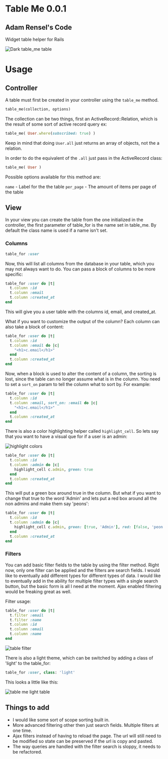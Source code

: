# Table Me 0.0.1  

## Adam Rensel's Code

Widget table helper for Rails

![Dark table_me table](http://cl.ly/3d1U2l0G1a0h2O1K1m3g/Screen%20Shot%202012-02-23%20at%209.47.05%20AM.png)

# Usage
## Controller
A table must first be created in your controller using the `table_me` method.

```ruby
table_me(collection, options)
```

The collection can be two things, first an ActiveRecord::Relation, which is the result of some sort of active record query ex: 

```ruby
table_me( User.where(subscribed: true) )
```
Keep in mind that doing `User.all` just returns an array of objects, not the a relation.

In order to do the equivalent  of the `.all` just pass in the ActiveRecord class:

```ruby
table_me( User )
```

Possible options available for this method are:

`name` - Label for the the table
`per_page` - The amount of items per page of the table

## View
In your view you can create the table from the one initialized in the controller, the first parameter of table_for is the name set in table_me. By default the class name is used if a name isn't set.

### Columns

```ruby
table_for :user
```

Now, this will list all columns from the database in your table, which you may not always want to do. You can pass a block of columns to be more specific:

```ruby
table_for :user do |t|
  t.column :id
  t.column :email
  t.column :created_at
end
```

This will give you a user table with the columns id, email, and created_at.

What if you want to customize the output of the column? Each column can also take a block of content:

```ruby
table_for :user do |t|
  t.column :id
  t.column :email do |c|
    "<h1>c.email</h1>"
  end
  t.column :created_at
end
```

Now, when a block is used to alter the content of a column, the sorting is lost, since the table can no longer assume what is in the column. You need to set a `sort_on` param to tell the column what to sort by. For example: 

```ruby
table_for :user do |t|
  t.column :id
  t.column :email, sort_on: :email do |c|
    "<h1>c.email</h1>"
  end
  t.column :created_at
end
```

There is also a color highlighting helper called `highlight_cell`. So lets say that you want to have a visual que for if a user is an admin:

![highlight colors](http://cl.ly/3U031f1X1N0I45011K0W/Screen%20Shot%202012-02-23%20at%208.27.31%20AM.png)

```ruby
table_for :user do |t|
  t.column :id
  t.column :admin do |c|
    highlight_cell c.admin, green: true
  end
  t.column :created_at
end
```

This will put a green box around true in the column. But what if you want to change that true to the word 'Admin' and lets put a red box around all the non admins and make them say 'peons':

```ruby
table_for :user do |t|
  t.column :id
  t.column :admin do |c|
    highlight_cell c.admin, green: [true, 'Admin'], red: [false, 'peon']
  end
  t.column :created_at
end
```

### Filters
You can add basic filter fields to the table by using the filter method. Right now, only one filter can be applied and the filters are search fields. I would like to eventually add different types for different types of data. I would like to eventually add in the ability for multiple filter types with a single search button, but the basic form is all I need at the moment. Ajax enabled filtering would be freaking great as well.

Filter usage:

```ruby
table_for :user do |t|
  t.filter :email
  t.filter :name
  t.column :id
  t.column :email 
  t.column :name
end
```

![table filter](http://cl.ly/0B1U1c2Z0O2w1o3j3o3C/Screen%20Shot%202012-03-23%20at%201.52.48%20PM.png)

There is also a light theme, which can be switched by adding a class of 'light' to the table_for:

```ruby
table_for :user, class: 'light'
```
This looks a little like this: 

![table me light table](http://cl.ly/3n410Q2l3C452x1V3Y3R/Screen%20Shot%202012-02-23%20at%209.57.37%20AM.png)

## Things to add
* I would like some sort of scope sorting built in.
* More advanced filtering other then just search fields. Multiple filters at one time.
* Ajax filters instead of having to reload the page. The url will still need to be modified so state can be preserved if the url is copy and pasted.
* The way queries are handled with the filter search is sloppy, it needs to be refactored.